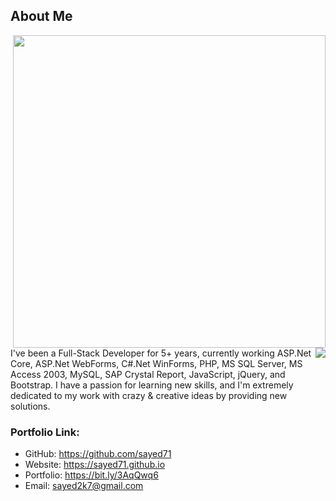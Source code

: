 ## About Me
<p>
  <img align="right" width="500" src="https://camo.githubusercontent.com/fa73289736064aba480d0708da37d7aa183a8c3e2bcc2f58c54285a3bbbeecc1/68747470733a2f2f7777772e61616c7068612e6e65742f77702d636f6e74656e742f75706c6f6164732f323032302f31322f66756c6c2d737461636b2d646576656c6f706d656e742e676966" />
<img align="right" src="https://readme-typing-svg.herokuapp.com/?lines=Sincere%20and%20%20Reliable%20Full-Stack%20Web%20Developer;5+%2B%20years%20of%20hands-on%20experience;Perfect%20Client-Oriented%20Guy&center=true&width=500&height=45"/>
</p>


I've been a Full-Stack Developer for 5+ years, currently working ASP.Net Core, ASP.Net WebForms, C#.Net WinForms, PHP, MS SQL Server, MS Access 2003, MySQL, SAP Crystal Report, JavaScript, jQuery, and Bootstrap. I have a passion for learning new skills, and I'm extremely dedicated to my work with crazy & creative ideas by providing new solutions.

### Portfolio Link:
- GitHub: https://github.com/sayed71 <br>
- Website: https://sayed71.github.io <br>
- Portfolio: https://bit.ly/3AqQwq6 <br>
- Email: sayed2k7@gmail.com
